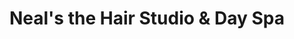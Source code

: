 ---
title: "Neal's the Hair Studio & Day Spa"
url: /baltimore/neals-the-hair-studio-and-day-spa/
shop: hairdresser
---